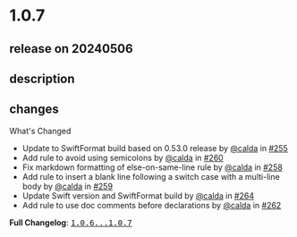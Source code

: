# 1.0.7

## release on 20240506

## description

## changes

What's Changed

* Update to SwiftFormat build based on 0.53.0 release by <a class="user-mention notranslate" data-hovercard-type="user" data-hovercard-url="/users/calda/hovercard" data-octo-click="hovercard-link-click" data-octo-dimensions="link_type:self" href="https://github.com/calda">@calda</a> in <a class="issue-link js-issue-link" data-error-text="Failed to load title" data-id="2087209170" data-permission-text="Title is private" data-url="https://github.com/airbnb/swift/issues/255" data-hovercard-type="pull_request" data-hovercard-url="/airbnb/swift/pull/255/hovercard" href="https://github.com/airbnb/swift/pull/255">#255</a>
* Add rule to avoid using semicolons by <a class="user-mention notranslate" data-hovercard-type="user" data-hovercard-url="/users/calda/hovercard" data-octo-click="hovercard-link-click" data-octo-dimensions="link_type:self" href="https://github.com/calda">@calda</a> in <a class="issue-link js-issue-link" data-error-text="Failed to load title" data-id="2113805112" data-permission-text="Title is private" data-url="https://github.com/airbnb/swift/issues/260" data-hovercard-type="pull_request" data-hovercard-url="/airbnb/swift/pull/260/hovercard" href="https://github.com/airbnb/swift/pull/260">#260</a>
* Fix markdown formatting of else-on-same-line rule by <a class="user-mention notranslate" data-hovercard-type="user" data-hovercard-url="/users/calda/hovercard" data-octo-click="hovercard-link-click" data-octo-dimensions="link_type:self" href="https://github.com/calda">@calda</a> in <a class="issue-link js-issue-link" data-error-text="Failed to load title" data-id="2113041965" data-permission-text="Title is private" data-url="https://github.com/airbnb/swift/issues/258" data-hovercard-type="pull_request" data-hovercard-url="/airbnb/swift/pull/258/hovercard" href="https://github.com/airbnb/swift/pull/258">#258</a>
* Add rule to insert a blank line following a switch case with a multi-line body by <a class="user-mention notranslate" data-hovercard-type="user" data-hovercard-url="/users/calda/hovercard" data-octo-click="hovercard-link-click" data-octo-dimensions="link_type:self" href="https://github.com/calda">@calda</a> in <a class="issue-link js-issue-link" data-error-text="Failed to load title" data-id="2113764449" data-permission-text="Title is private" data-url="https://github.com/airbnb/swift/issues/259" data-hovercard-type="pull_request" data-hovercard-url="/airbnb/swift/pull/259/hovercard" href="https://github.com/airbnb/swift/pull/259">#259</a>
* Update Swift version and SwiftFormat build by <a class="user-mention notranslate" data-hovercard-type="user" data-hovercard-url="/users/calda/hovercard" data-octo-click="hovercard-link-click" data-octo-dimensions="link_type:self" href="https://github.com/calda">@calda</a> in <a class="issue-link js-issue-link" data-error-text="Failed to load title" data-id="2203348485" data-permission-text="Title is private" data-url="https://github.com/airbnb/swift/issues/264" data-hovercard-type="pull_request" data-hovercard-url="/airbnb/swift/pull/264/hovercard" href="https://github.com/airbnb/swift/pull/264">#264</a>
* Add rule to use doc comments before declarations by <a class="user-mention notranslate" data-hovercard-type="user" data-hovercard-url="/users/calda/hovercard" data-octo-click="hovercard-link-click" data-octo-dimensions="link_type:self" href="https://github.com/calda">@calda</a> in <a class="issue-link js-issue-link" data-error-text="Failed to load title" data-id="2184963449" data-permission-text="Title is private" data-url="https://github.com/airbnb/swift/issues/262" data-hovercard-type="pull_request" data-hovercard-url="/airbnb/swift/pull/262/hovercard" href="https://github.com/airbnb/swift/pull/262">#262</a>

<strong>Full Changelog</strong>: <a class="commit-link" href="https://github.com/airbnb/swift/compare/1.0.6...1.0.7"><tt>1.0.6...1.0.7</tt></a>

